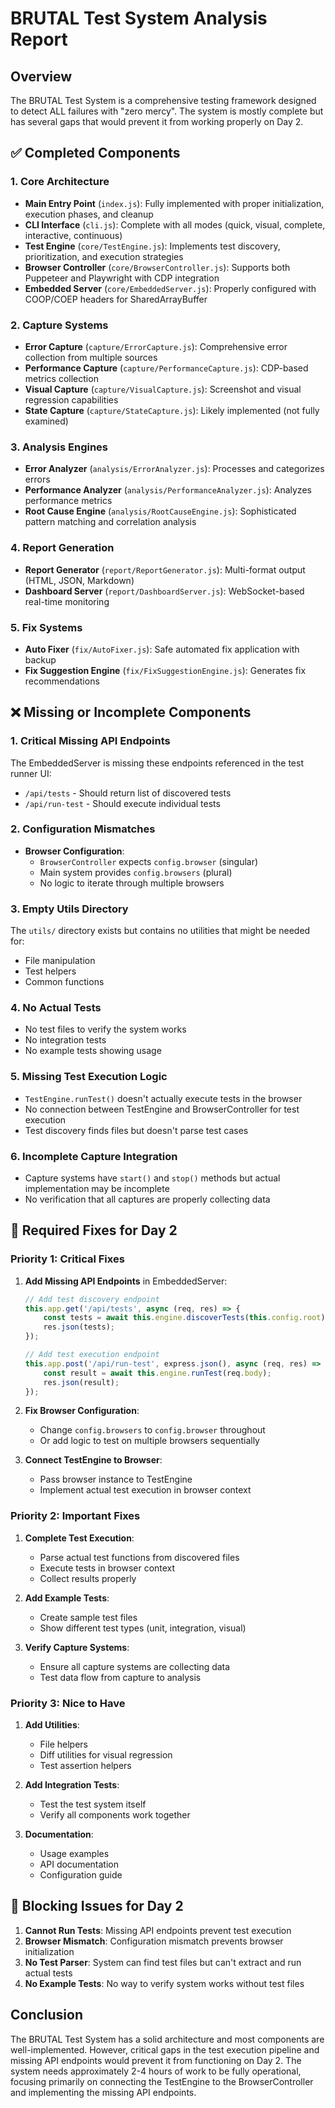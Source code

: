 # BRUTAL Test System Analysis Report

## Overview
The BRUTAL Test System is a comprehensive testing framework designed to detect ALL failures with "zero mercy". The system is mostly complete but has several gaps that would prevent it from working properly on Day 2.

## ✅ Completed Components

### 1. Core Architecture
- **Main Entry Point** (`index.js`): Fully implemented with proper initialization, execution phases, and cleanup
- **CLI Interface** (`cli.js`): Complete with all modes (quick, visual, complete, interactive, continuous)
- **Test Engine** (`core/TestEngine.js`): Implements test discovery, prioritization, and execution strategies
- **Browser Controller** (`core/BrowserController.js`): Supports both Puppeteer and Playwright with CDP integration
- **Embedded Server** (`core/EmbeddedServer.js`): Properly configured with COOP/COEP headers for SharedArrayBuffer

### 2. Capture Systems
- **Error Capture** (`capture/ErrorCapture.js`): Comprehensive error collection from multiple sources
- **Performance Capture** (`capture/PerformanceCapture.js`): CDP-based metrics collection
- **Visual Capture** (`capture/VisualCapture.js`): Screenshot and visual regression capabilities
- **State Capture** (`capture/StateCapture.js`): Likely implemented (not fully examined)

### 3. Analysis Engines
- **Error Analyzer** (`analysis/ErrorAnalyzer.js`): Processes and categorizes errors
- **Performance Analyzer** (`analysis/PerformanceAnalyzer.js`): Analyzes performance metrics
- **Root Cause Engine** (`analysis/RootCauseEngine.js`): Sophisticated pattern matching and correlation analysis

### 4. Report Generation
- **Report Generator** (`report/ReportGenerator.js`): Multi-format output (HTML, JSON, Markdown)
- **Dashboard Server** (`report/DashboardServer.js`): WebSocket-based real-time monitoring

### 5. Fix Systems
- **Auto Fixer** (`fix/AutoFixer.js`): Safe automated fix application with backup
- **Fix Suggestion Engine** (`fix/FixSuggestionEngine.js`): Generates fix recommendations

## ❌ Missing or Incomplete Components

### 1. Critical Missing API Endpoints
The EmbeddedServer is missing these endpoints referenced in the test runner UI:
- `/api/tests` - Should return list of discovered tests
- `/api/run-test` - Should execute individual tests

### 2. Configuration Mismatches
- **Browser Configuration**: 
  - `BrowserController` expects `config.browser` (singular)
  - Main system provides `config.browsers` (plural)
  - No logic to iterate through multiple browsers

### 3. Empty Utils Directory
The `utils/` directory exists but contains no utilities that might be needed for:
- File manipulation
- Test helpers
- Common functions

### 4. No Actual Tests
- No test files to verify the system works
- No integration tests
- No example tests showing usage

### 5. Missing Test Execution Logic
- `TestEngine.runTest()` doesn't actually execute tests in the browser
- No connection between TestEngine and BrowserController for test execution
- Test discovery finds files but doesn't parse test cases

### 6. Incomplete Capture Integration
- Capture systems have `start()` and `stop()` methods but actual implementation may be incomplete
- No verification that all captures are properly collecting data

## 🔧 Required Fixes for Day 2

### Priority 1: Critical Fixes
1. **Add Missing API Endpoints** in EmbeddedServer:
   ```javascript
   // Add test discovery endpoint
   this.app.get('/api/tests', async (req, res) => {
       const tests = await this.engine.discoverTests(this.config.root);
       res.json(tests);
   });
   
   // Add test execution endpoint
   this.app.post('/api/run-test', express.json(), async (req, res) => {
       const result = await this.engine.runTest(req.body);
       res.json(result);
   });
   ```

2. **Fix Browser Configuration**:
   - Change `config.browsers` to `config.browser` throughout
   - Or add logic to test on multiple browsers sequentially

3. **Connect TestEngine to Browser**:
   - Pass browser instance to TestEngine
   - Implement actual test execution in browser context

### Priority 2: Important Fixes
1. **Complete Test Execution**:
   - Parse actual test functions from discovered files
   - Execute tests in browser context
   - Collect results properly

2. **Add Example Tests**:
   - Create sample test files
   - Show different test types (unit, integration, visual)

3. **Verify Capture Systems**:
   - Ensure all capture systems are collecting data
   - Test data flow from capture to analysis

### Priority 3: Nice to Have
1. **Add Utilities**:
   - File helpers
   - Diff utilities for visual regression
   - Test assertion helpers

2. **Add Integration Tests**:
   - Test the test system itself
   - Verify all components work together

3. **Documentation**:
   - Usage examples
   - API documentation
   - Configuration guide

## 🚨 Blocking Issues for Day 2

1. **Cannot Run Tests**: Missing API endpoints prevent test execution
2. **Browser Mismatch**: Configuration mismatch prevents browser initialization
3. **No Test Parser**: System can find test files but can't extract and run actual tests
4. **No Example Tests**: No way to verify system works without test files

## Conclusion

The BRUTAL Test System has a solid architecture and most components are well-implemented. However, critical gaps in the test execution pipeline and missing API endpoints would prevent it from functioning on Day 2. The system needs approximately 2-4 hours of work to be fully operational, focusing primarily on connecting the TestEngine to the BrowserController and implementing the missing API endpoints.